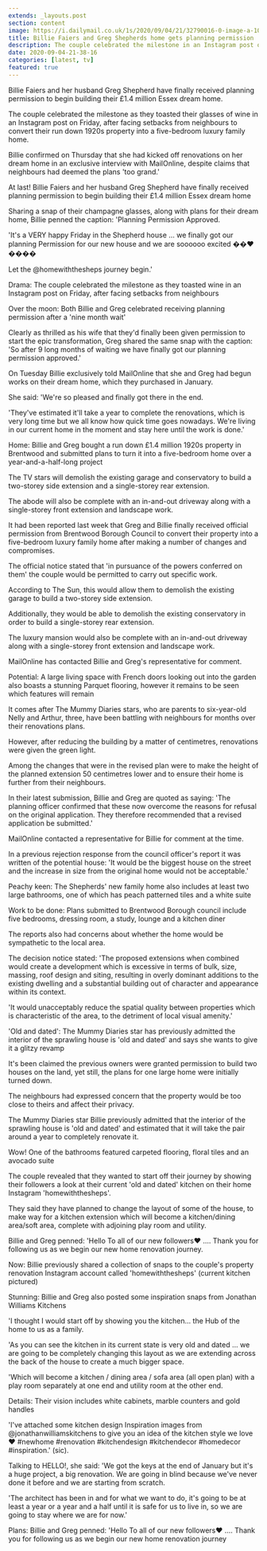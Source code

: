 ```yaml
---
extends: _layouts.post
section: content
image: https://i.dailymail.co.uk/1s/2020/09/04/21/32790016-0-image-a-100_1599251261788.jpg 
title: Billie Faiers and Greg Shepherds home gets planning permission 
description: The couple celebrated the milestone in an Instagram post on Friday, after facing setbacks from neighbours to convert their run down 1920s property into a five-bedroom luxury family home. 
date: 2020-09-04-21-38-16 
categories: [latest, tv] 
featured: true 
--- 
```

Billie Faiers and her husband Greg Shepherd have finally received planning permission to begin building their £1.4 million Essex dream home.

The couple celebrated the milestone as they toasted their glasses of wine in an Instagram post on Friday, after facing setbacks from neighbours to convert their run down 1920s property into a five-bedroom luxury family home.

Billie confirmed on Thursday that she had kicked off renovations on her dream home in an exclusive interview with MailOnline, despite claims that neighbours had deemed the plans 'too grand.' 

At last! Billie Faiers and her husband Greg Shepherd have finally received planning permission to begin building their £1.4 million Essex dream home

Sharing a snap of their champagne glasses, along with plans for their dream home, Billie penned the caption: 'Planning Permission Approved.

'It's a VERY happy Friday in the Shepherd house ... we finally got our planning Permission for our new house and we are soooooo excited ��❤️����

Let the @homewiththesheps journey begin.' 

Drama: The couple celebrated the milestone as they toasted wine in an Instagram post on Friday, after facing setbacks from neighbours



Over the moon: Both Billie and Greg celebrated receiving planning permission after a 'nine month wait'

Clearly as thrilled as his wife that they'd finally been given permission to start the epic transformation, Greg shared the same snap with the caption: 'So after 9 long months of waiting we have finally got our planning permission approved.'

On Tuesday Billie exclusively told MailOnline that she and Greg had begun works on their dream home, which they purchased in January.   

She said: 'We're so pleased and finally got there in the end. 

'They've estimated it'll take a year to complete the renovations, which is very long time but we all know how quick time goes nowadays. We're living in our current home in the moment and stay here until the work is done.'

Home: Billie and Greg bought a run down £1.4 million 1920s property in Brentwood and submitted plans to turn it into a five-bedroom home over a year-and-a-half-long project 

The TV stars will demolish the existing garage and conservatory to build a two-storey side extension and a single-storey rear extension.

The abode will also be complete with an in-and-out driveway along with a single-storey front extension and landscape work. 

It had been reported last week that Greg and Billie finally received official permission from Brentwood Borough Council to convert their property into a five-bedroom luxury family home after making a number of changes and compromises. 

The official notice stated that 'in pursuance of the powers conferred on them' the couple would be permitted to carry out specific work.  

According to The Sun, this would allow them to demolish the existing garage to build a two-storey side extension.

Additionally, they would be able to demolish the existing conservatory in order to build a single-storey rear extension.

The luxury mansion would also be complete with an in-and-out driveway along with a single-storey front extension and landscape work. 

MailOnline has contacted Billie and Greg's representative for comment.  

Potential: A large living space with French doors looking out into the garden also boasts a stunning Parquet flooring, however it remains to be seen which features will remain

It comes after The Mummy Diaries stars, who are parents to six-year-old Nelly and Arthur, three, have been battling with neighbours for months over their renovations plans. 

However, after reducing the building by a matter of centimetres, renovations were given the green light.  

Among the changes that were in the revised plan were to make the height of the planned extension 50 centimetres lower and to ensure their home is further from their neighbours.  

In their latest submission, Billie and Greg are quoted as saying: 'The planning officer confirmed that these now overcome the reasons for refusal on the original application. They therefore recommended that a revised application be submitted.'

MailOnline contacted a representative for Billie for comment at the time. 

In a previous rejection response from the council officer's report it was written of the potential house: 'It would be the biggest house on the street and the increase in size from the original home would not be acceptable.' 

Peachy keen: The Shepherds' new family home also includes at least two large bathrooms, one of which has peach patterned tiles and a white suite

Work to be done: Plans submitted to Brentwood Borough council include five bedrooms, dressing room, a study, lounge and a kitchen diner

The reports also had concerns about whether the home would be sympathetic to the local area.   

The decision notice stated: 'The proposed extensions when combined would create a development which is excessive in terms of bulk, size, massing, roof design and siting, resulting in overly dominant additions to the existing dwelling and a substantial building out of character and appearance within its context.

'It would unacceptably reduce the spatial quality between properties which is characteristic of the area, to the detriment of local visual amenity.' 

'Old and dated': The Mummy Diaries star has previously admitted the interior of the sprawling house is 'old and dated' and says she wants to give it a glitzy revamp

It's been claimed the previous owners were granted permission to build two houses on the land, yet still, the plans for one large home were initially turned down. 

The neighbours had expressed concern that the property would be too close to theirs and affect their privacy.

The Mummy Diaries star Billie previously admitted that the interior of the sprawling house is 'old and dated' and estimated that it will take the pair around a year to completely renovate it.   

Wow! One of the bathrooms featured carpeted flooring, floral tiles and an avocado suite

The couple revealed that they wanted to start off their journey by showing their followers a look at their current 'old and dated' kitchen on their home Instagram 'homewiththesheps'. 

They said they have planned to change the layout of some of the house, to make way for a kitchen extension which will become a kitchen/dining area/soft area, complete with adjoining play room and utility.

Billie and Greg penned: 'Hello To all of our new followers❤️ .... Thank you for following us as we begin our new home renovation journey. 

Now: Billie previously shared a collection of snaps to the couple's property renovation Instagram account called 'homewiththesheps' (current kitchen pictured) 

Stunning: Billie and Greg also posted some inspiration snaps from Jonathan Williams Kitchens 

'I thought I would start off by showing you the kitchen... the Hub of the home to us as a family. 

'As you can see the kitchen in its current state is very old and dated ... we are going to be completely changing this layout as we are extending across the back of the house to create a much bigger space. 

'Which will become a kitchen / dining area / sofa area (all open plan) with a play room separately at one end and utility room at the other end. 

Details: Their vision includes white cabinets, marble counters and gold handles

'I've attached some kitchen design Inspiration images from @jonathanwilliamskitchens to give you an idea of the kitchen style we love ❤️ #newhome #renovation #kitchendesign #kitchendecor #homedecor #inspiration.' (sic). 

Talking to HELLO!, she said: 'We got the keys at the end of January but it's a huge project, a big renovation. We are going in blind because we've never done it before and we are starting from scratch.

'The architect has been in and for what we want to do, it's going to be at least a year or a year and a half until it is safe for us to live in, so we are going to stay where we are for now.'

Plans: Billie and Greg penned: 'Hello To all of our new followers❤️ .... Thank you for following us as we begin our new home renovation journey

